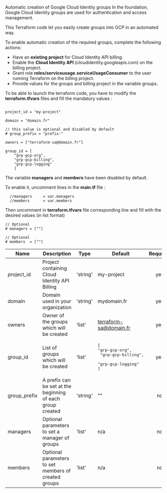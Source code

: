 Automatic creation of Google Cloud Identity groups
In the foundation, Google Cloud Identity groups are used for authentication and access management.

This Terraform code let you easily create groups into GCP in an automated way.

To enable automatic creation of the required groups, complete the following actions:

* Have an **existing project** for Cloud Identity API billing.
* Enable the **Cloud Identity API** (cloudidentity.googleapis.com) on the billing project.
* Grant role **roles/serviceusage.serviceUsageConsumer** to the user running Terraform on the billing project.
* Provide values for the groups and billing project in the variable groups.


To be able to launch the terraform code, you have to modify the **terraform.tfvars** files and fill the mandatory values : 

```hcl

project_id = "my-project"

domain = "domain.fr"

// this value is optional and disabled by default
# group_prefix = "prefix-"

owners = ["terraform-sa@domain.fr"]

group_id = [
    "grp-gcp-org",
    "grp-gcp-billing",
    "grp-gcp-logging"
    ]

```

The variable **managers** and **members** have been disabled by default. 

To enable it, uncomment lines in the **main.tf** file : 
```hcl
  //managers     = var.managers
  //members      = var.members
```

Then uncomment in **terraform.tfvars** file corresponding line and fill with the desired values (in list format)
```hcl
// Optional 
# managers = [""]

// Optional 
# members  = [""]

```



| Name | Description | Type | Default | Required |
|------|-------------|------|---------|:--------:|
|project_id|Project containing Cloud Identity API Billing|'string'|my-project|yes|
|domain|Domain used in your organization|'string'|mydomain.fr|yes|
|owners|Owner of the groups which will be created|'list'|terraform-sa@domain.fr|yes|
|group_id|List of groups which will be created|'list'|<pre>[<br>"grp-gcp-org",<br> "grp-gcp-billing",<br> "grp-gcp-logging"<br>]</pre>|yes|
|group_prefix|A prefix can be set at the beginning of each group created|'string'|""|no|
|managers|Optional parameters to set a manager of groups|'list'|n/a|no|
|members|Optional parameters to set members of created groups|'list'|n/a|no|
